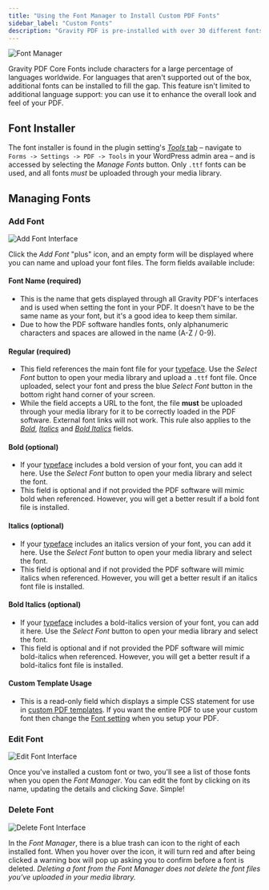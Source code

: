 ```yaml
---
title: "Using the Font Manager to Install Custom PDF Fonts"
sidebar_label: "Custom Fonts"
description: "Gravity PDF is pre-installed with over 30 different fonts which support a lot of languages worldwide. For those not supported you can use our Font Manager."
---
```


![Font Manager](https://resources.gravitypdf.com/uploads/2015/10/font-manager.png)

Gravity PDF Core Fonts include characters for a large percentage of languages worldwide. For languages that aren't supported out of the box, additional fonts can be installed to fill the gap. This feature isn't limited to additional language support: you can use it to enhance the overall look and feel of your PDF.


## Font Installer

The font installer is found in the plugin setting's [*Tools* tab](user-global-settings.md#tools) – navigate to `Forms -> Settings -> PDF -> Tools` in your WordPress admin area – and is accessed by selecting the *Manage Fonts* button. Only `.ttf` fonts can be used, and all fonts *must* be uploaded through your media library.

## Managing Fonts

### Add Font

![Add Font Interface](https://resources.gravitypdf.com/uploads/2015/10/add-font.png)

Click the *Add Font* "plus" icon, and an empty form will be displayed where you can name and upload your font files. The form fields available include:

#### Font Name (required)
* This is the name that gets displayed through all Gravity PDF's interfaces and is used when setting the font in your PDF. It doesn't have to be the same name as your font, but it's a good idea to keep them similar.
* Due to how the PDF software handles fonts, only alphanumeric characters and spaces are allowed in the name (A-Z / 0-9).

#### Regular (required)
* This field references the main font file for your [typeface](https://en.wikipedia.org/wiki/Typeface). Use the *Select Font* button to open your media library and upload a `.ttf` font file. Once uploaded, select your font and press the blue *Select Font* button in the bottom right hand corner of your screen.
* While the field accepts a URL to the font, the file **must** be uploaded through your media library for it to be correctly loaded in the PDF software. External font links will not work. This rule also applies to the [*Bold*](#bold-optional), [*Italics*](#italics-optional) and [*Bold Italics*](#bold-italics-optional) fields.

#### Bold (optional)
* If your [typeface](https://en.wikipedia.org/wiki/Typeface) includes a bold version of your font, you can add it here. Use the *Select Font* button to open your media library and select the font.
* This field is optional and if not provided the PDF software will mimic bold when referenced. However, you will get a better result if a bold font file is installed.

#### Italics (optional)
* If your [typeface](https://en.wikipedia.org/wiki/Typeface) includes an italics version of your font, you can add it here. Use the *Select Font* button to open your media library and select the font.
* This field is optional and if not provided the PDF software will mimic italics when referenced. However, you will get a better result if an italics font file is installed.

#### Bold Italics (optional)
* If your [typeface](https://en.wikipedia.org/wiki/Typeface) includes a bold-italics version of your font, you can add it here. Use the *Select Font* button to open your media library and select the font.
* This field is optional and if not provided the PDF software will mimic bold-italics when referenced. However, you will get a better result if a bold-italics font file is installed.

#### Custom Template Usage
* This is a read-only field which displays a simple CSS statement for use in [custom PDF templates](developer-start-customising.md). If you want the entire PDF to use your custom font then change the [Font setting](user-setup-pdf.md#font) when you setup your PDF.

### Edit Font

![Edit Font Interface](https://resources.gravitypdf.com/uploads/2015/10/edit-font.png)

Once you've installed a custom font or two, you'll see a list of those fonts when you open the *Font Manager*. You can edit the font by clicking on its name, updating the details and clicking *Save*. Simple!

### Delete Font

![Delete Font Interface](https://resources.gravitypdf.com/uploads/2015/10/delete-font.png)

In the *Font Manager*, there is a blue trash can icon to the right of each installed font. When you hover over the icon, it will turn red and after being clicked a warning box will pop up asking you to confirm before a font is deleted. *Deleting a font from the Font Manager does not delete the font files you've uploaded in your media library.*
